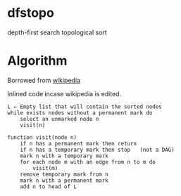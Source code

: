 # dfstopo
depth-first search topological sort

# Algorithm

Borrowed from
[wikipedia](https://en.wikipedia.org/wiki/Topological_sorting#Depth-first_search)

Inlined code incase wikipedia is edited.

```
L ← Empty list that will contain the sorted nodes
while exists nodes without a permanent mark do
    select an unmarked node n
    visit(n)

function visit(node n)
    if n has a permanent mark then return
    if n has a temporary mark then stop   (not a DAG)
    mark n with a temporary mark
    for each node m with an edge from n to m do
        visit(m)
    remove temporary mark from n
    mark n with a permanent mark
    add n to head of L
```
